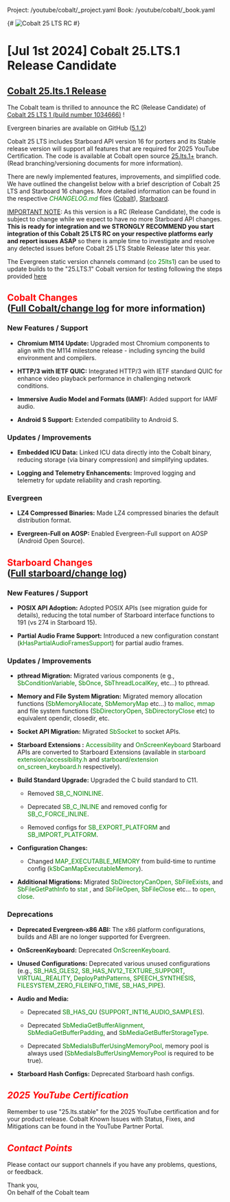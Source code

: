 Project: /youtube/cobalt/_project.yaml
Book: /youtube/cobalt/_book.yaml

{# ![Cobalt 25 LTS RC](../images/cobalt-release-logo.png "Cobalt 25 LTS RC") #}

# [Jul 1st 2024] Cobalt 25.LTS.1 Release Candidate

## [Cobalt 25.lts.1 Release](https://developers.google.com/youtube/devices/living-room/cobalt/cobalt-evergreen-version-table)

The Cobalt team is thrilled to announce the RC (Release Candidate) of [Cobalt 25 LTS 1 (build number 1034666)](https://github.com/youtube/cobalt/releases/tag/25.lts.1)
!

Evergreen binaries are available on GitHub ([5.1.2](https://github.com/youtube/cobalt/releases/tag/25.lts.1))

Cobalt 25 LTS includes Starboard API version 16 for porters and its Stable release version will support all features that are required for 2025 YouTube Certification. The code is available at Cobalt open source [25.lts.1+](https://github.com/youtube/cobalt/releases/tag/25.lts.1) branch. (Read branching/versioning documents for more information).


There are newly implemented features, improvements, and simplified code. We have outlined the changelist below with a brief description of Cobalt 25 LTS and Starboard 16 changes. More detailed information can be found in the respective <span style="color:green">*CHANGELOG.md*</span> files ([Cobalt](https://github.com/youtube/cobalt/blob/25.lts.1%2B/cobalt/CHANGELOG.md)), [Starboard](https://github.com/youtube/cobalt/blob/main/starboard/CHANGELOG.md#version-16).


 <span style="text-decoration:underline">IMPORTANT NOTE</span>: As this version is a RC (Release Candidate), the code is subject to change while we expect to have no more Starboard API changes. **This is ready for integration and we STRONGLY RECOMMEND you start integration of this Cobalt 25 LTS RC on your respective platforms early and report issues ASAP** so there is ample time to investigate and resolve any detected issues before Cobalt 25 LTS Stable Release later this year.


The Evergreen static version channels command (<span style="color:green">co 25lts1</span>) can be used to update builds to the "25.LTS.1" Cobalt version for testing following the steps provided [here](https://developers.google.com/youtube/devices/living-room/cobalt/cobalt-evergreen-faq)


## <span style="color:red">**Cobalt Changes**</span> <br>([Full Cobalt/change log](https://github.com/youtube/cobalt/blob/25.lts.1/cobalt/CHANGELOG.md) for more information)

### New Features / Support

* **Chromium M114 Update:** Upgraded most Chromium components to align with the M114 milestone release - including syncing the build environment and compilers.

* **HTTP/3 with IETF QUIC:** Integrated HTTP/3 with IETF standard QUIC for enhance video playback performance in challenging network conditions.

* **Immersive Audio Model and Formats (IAMF):** Added support for IAMF audio.

* **Android S Support:** Extended compatibility to Android S.

### Updates / Improvements

* **Embedded ICU Data:** Linked ICU data directly into the Cobalt binary, reducing storage (via binary compression) and simplifying updates.

* **Logging and Telemetry Enhancements:** Improved logging and telemetry for update reliability and crash reporting.

### Evergreen

* **LZ4 Compressed Binaries:** Made LZ4 compressed binaries the default distribution format.

* **Evergreen-Full on AOSP:** Enabled Evergreen-Full support on AOSP (Android Open Source).



## <span style="color:red">**Starboard Changes**</span> <br>([Full starboard/change log](https://github.com/youtube/cobalt/blob/25.lts.1/starboard/CHANGELOG.md))

### New Features / Support

* **POSIX API Adoption:** Adopted POSIX APIs (see migration guide for details), reducing the total number of Starboard interface functions to 191 (vs 274 in Starboard 15).

* **Partial Audio Frame Support:** Introduced a new configuration constant (<span style="color:green">kHasPartialAudioFramesSupport</span>) for partial audio frames.

### Updates / Improvements

* **pthread Migration:** Migrated various components (e g., <span style="color:green">SbConditionVariable</span>, <span style="color:green">SbOnce</span>, <span style="color:green">SbThreadLocalKey</span>, etc…) to pthread.

* **Memory and File System Migration:** Migrated memory allocation functions (<span style="color:green">SbMemoryAllocate</span>, <span style="color:green">SbMemoryMap</span> etc…) to <span style="color:green">malloc, mmap</span> and file system functions 
(<span style="color:green">SbDirectoryOpen</span>, <span style="color:green">SbDirectoryClose</span> etc) to equivalent opendir, closedir, etc.

* **Socket API Migration:** Migrated <span style="color:green">SbSocket</span> to socket APIs.

* **Starboard Extensions :** <span style="color:green">Accessibility</span> and <span style="color:green">OnScreenKeyboard</span> Starboard APIs are converted to Starboard Extensions (available in <span style="color:green">starboard extension/accessibility.h</span> and <span style="color:green">starboard/extension on_screen_keyboard.h</span> respectively).

* **Build Standard Upgrade:** Upgraded the C build standard to C11.

  * Removed <span style="color:green">SB_C_NOINLINE</span>.

  * Deprecated <span style="color:green">SB_C_INLINE</span> and removed config for <span style="color:green">SB_C_FORCE_INLINE</span>.

  * Removed configs for <span style="color:green">SB_EXPORT_PLATFORM</span> and <span style="color:green">SB_IMPORT_PLATFORM</span>.

* **Configuration Changes:**

  * Changed <span style="color:green">MAP_EXECUTABLE_MEMORY</span> from build-time to runtime config (<span style="color:green">kSbCanMapExecutableMemory</span>).

* **Additional Migrations:** Migrated <span style="color:green">SbDirectoryCanOpen, SbFileExists,</span> and <span style="color:green">SbFileGetPathInfo</span> to <span style="color:green">stat</span> , and <span style="color:green">SbFileOpen, SbFileClose </span>etc… to <span style="color:green">open, close</span>.

### Deprecations

* **Deprecated Evergreen-x86 ABI:** The x86 platform configurations, builds and ABI are no longer supported for Evergreen.

* **OnScreenKeyboard:** Deprecated <span style="color:green">OnScreenKeyboard</span>.

* **Unused Configurations:** Deprecated various unused configurations (e.g., <span style="color:green">SB_HAS_GLES2</span>, <span style="color:green">SB_HAS_NV12_TEXTURE_SUPPORT</span>, <span style="color:green">VIRTUAL_REALITY</span>, <span style="color:green">DeployPathPatterns</span>, <span style="color:green">SPEECH_SYNTHESIS</span>, <span style="color:green">FILESYSTEM_ZERO_FILEINFO_TIME</span>, <span style="color:green">SB_HAS_PIPE</span>).

* **Audio and Media:**

  * Deprecated <span style="color:green">SB_HAS_QU</span> (<span style="color:green">SUPPORT_INT16_AUDIO_SAMPLES</span>).

  * Deprecated <span style="color:green">SbMediaGetBufferAlignment</span>, <span style="color:green">SbMediaGetBufferPadding</span>, and <span style="color:green">SbMediaGetBufferStorageType</span>.

  * Deprecated <span style="color:green">SbMediaIsBufferUsingMemoryPool</span>, memory pool is always used (<span style="color:green">SbMediaIsBufferUsingMemoryPool</span> is required to be true).

* **Starboard Hash Configs:** Deprecated Starboard hash configs.


## <span style="color:red">*2025 YouTube Certification*</span>

Remember to use "25.lts.stable" for the 2025 YouTube certification and for your product release. Cobalt Known Issues with Status, Fixes, and Mitigations can be found in the YouTube Partner Portal.


## <span style="color:red">*Contact Points*</span>

Please contact our support channels if you have any problems, questions, or feedback.

Thank you,\
On behalf of the Cobalt team
